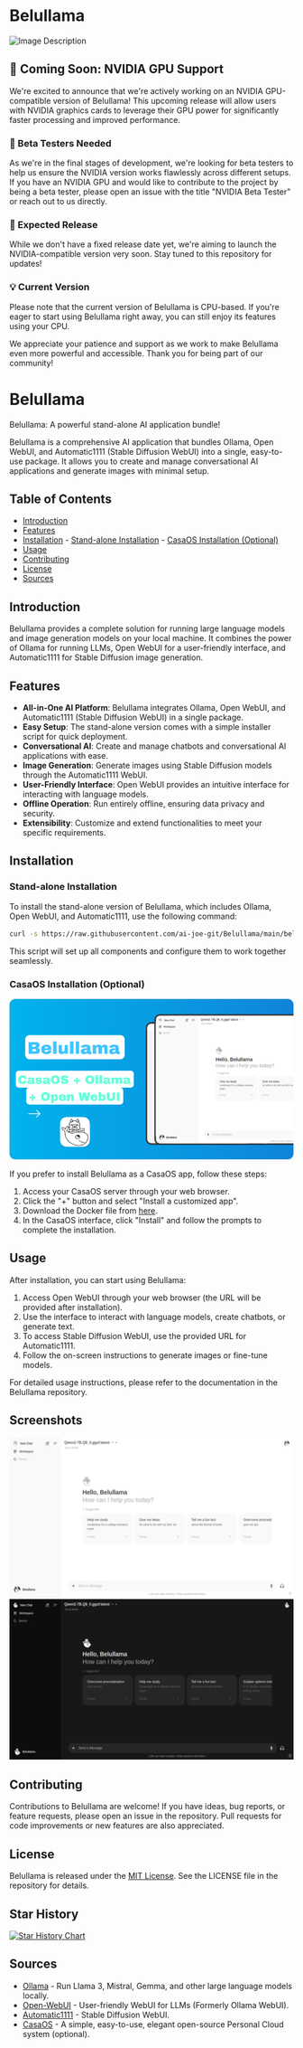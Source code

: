 # Belullama

![Image Description](ezgif-3-bc1a9cf5bb.gif)

## 🚀 Coming Soon: NVIDIA GPU Support

We're excited to announce that we're actively working on an NVIDIA GPU-compatible version of Belullama! This upcoming release will allow users with NVIDIA graphics cards to leverage their GPU power for significantly faster processing and improved performance.

### 🧪 Beta Testers Needed

As we're in the final stages of development, we're looking for beta testers to help us ensure the NVIDIA version works flawlessly across different setups. If you have an NVIDIA GPU and would like to contribute to the project by being a beta tester, please open an issue with the title "NVIDIA Beta Tester" or reach out to us directly.

### 📅 Expected Release

While we don't have a fixed release date yet, we're aiming to launch the NVIDIA-compatible version very soon. Stay tuned to this repository for updates!

### 💡 Current Version

Please note that the current version of Belullama is CPU-based. If you're eager to start using Belullama right away, you can still enjoy its features using your CPU.

We appreciate your patience and support as we work to make Belullama even more powerful and accessible. Thank you for being part of our community!

# Belullama

Belullama: A powerful stand-alone AI application bundle!

Belullama is a comprehensive AI application that bundles Ollama, Open WebUI, and Automatic1111 (Stable Diffusion WebUI) into a single, easy-to-use package. It allows you to create and manage conversational AI applications and generate images with minimal setup.

## Table of Contents
- [Introduction](#introduction)
- [Features](#features)
- [Installation](#installation)  - [Stand-alone Installation](#stand-alone-installation)  - [CasaOS Installation (Optional)](#casaos-installation-optional)
- [Usage](#usage)
- [Contributing](#contributing)
- [License](#license)
- [Sources](#sources)

## Introduction

Belullama provides a complete solution for running large language models and image generation models on your local machine. It combines the power of Ollama for running LLMs, Open WebUI for a user-friendly interface, and Automatic1111 for Stable Diffusion image generation.

## Features

- **All-in-One AI Platform**: Belullama integrates Ollama, Open WebUI, and Automatic1111 (Stable Diffusion WebUI) in a single package.
- **Easy Setup**: The stand-alone version comes with a simple installer script for quick deployment.
- **Conversational AI**: Create and manage chatbots and conversational AI applications with ease.
- **Image Generation**: Generate images using Stable Diffusion models through the Automatic1111 WebUI.
- **User-Friendly Interface**: Open WebUI provides an intuitive interface for interacting with language models.
- **Offline Operation**: Run entirely offline, ensuring data privacy and security.
- **Extensibility**: Customize and extend functionalities to meet your specific requirements.


## Installation

### Stand-alone Installation

To install the stand-alone version of Belullama, which includes Ollama, Open WebUI, and Automatic1111, use the following command:

```bash
curl -s https://raw.githubusercontent.com/ai-joe-git/Belullama/main/belullama_installer.sh | sudo bash
```

This script will set up all components and configure them to work together seamlessly.

### CasaOS Installation (Optional)

![Image Description](thumbnail.png)

If you prefer to install Belullama as a CasaOS app, follow these steps:

1. Access your CasaOS server through your web browser.
2. Click the "+" button and select "Install a customized app".
3. Download the Docker file from [here](https://github.com/ai-joe-git/Belullama/blob/main/BelullamaStableDiffusionBETA.yaml).
4. In the CasaOS interface, click "Install" and follow the prompts to complete the installation.

## Usage

After installation, you can start using Belullama:

1. Access Open WebUI through your web browser (the URL will be provided after installation).
2. Use the interface to interact with language models, create chatbots, or generate text.
3. To access Stable Diffusion WebUI, use the provided URL for Automatic1111.
4. Follow the on-screen instructions to generate images or fine-tune models.

For detailed usage instructions, please refer to the documentation in the Belullama repository.

## Screenshots

![Screenshot 1](screenshot-1.png)
![Screenshot 2](screenshot-2.png)



## Contributing

Contributions to Belullama are welcome! If you have ideas, bug reports, or feature requests, please open an issue in the repository. Pull requests for code improvements or new features are also appreciated.

## License

Belullama is released under the [MIT License](https://opensource.org/licenses/MIT). See the LICENSE file in the repository for details.

## Star History

<a href="https://star-history.com/#ai-joe-git/Belullama&Date"> <picture>   <source media="(prefers-color-scheme: dark)" srcset="https://api.star-history.com/svg?repos=ai-joe-git/Belullama&type=Date&theme=dark" />
   <source media="(prefers-color-scheme: light)" srcset="https://api.star-history.com/svg?repos=ai-joe-git/Belullama&type=Date" />
   <img alt="Star History Chart" src="https://api.star-history.com/svg?repos=ai-joe-git/Belullama&type=Date" /> </picture>
</a>

## Sources

- [Ollama](https://ollama.com) - Run Llama 3, Mistral, Gemma, and other large language models locally.
- [Open-WebUI](https://openwebui.com) - User-friendly WebUI for LLMs (Formerly Ollama WebUI).
- [Automatic1111](https://github.com/AUTOMATIC1111/stable-diffusion-webui) - Stable Diffusion WebUI.
- [CasaOS](https://casaos.io) - A simple, easy-to-use, elegant open-source Personal Cloud system (optional).

